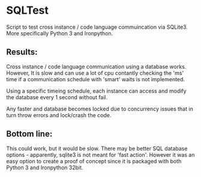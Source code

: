 # SQLTest
Script to test cross instance / code language commuincation via SQLite3.
More specifically Python 3 and Ironpython.

## Results:
Cross instance / code language communication using a database works.
However, It is slow and can use a lot of cpu contantly checking the 'ms' time if
a communication schedule with 'smart' waits is not implemented.

Using a specific timeing schedule, each instance can access 
and modify the database every 1 second without fail.

Any faster and database becomes locked due to concurrency issues
that in turn throw errors and lock/crash the code.

## Bottom line:
This could work, but it would be slow.
There may be better SQL database options - apparently, sqlite3 is not meant for 'fast action'.
However it was an easy option to create a proof of concept since it is packaged
with both Python 3 and Ironpython 32bit.
